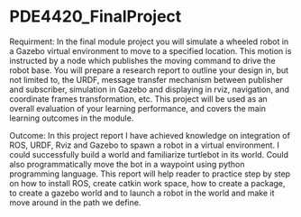 # PDE4420_FinalProject
Requirment:
In the final module project you will simulate a wheeled robot in a Gazebo virtual environment to move to a specified location. This motion is instructed by a node which publishes the moving command to drive the robot base. You will prepare a research report to outline your design in, but not limited to, the URDF, message transfer mechanism between publisher and subscriber, simulation in Gazebo and displaying in rviz, navigation, and coordinate frames transformation, etc. This project will be used as an overall evaluation of your learning performance, and covers the main learning outcomes in the module.

Outcome:
In this project report I have achieved knowledge on integration of ROS, URDF, Rviz and Gazebo to spawn a robot in a virtual environment. I could successfully build a world and familiarize turtlebot in its world. Could also programmatically move the bot in a waypoint using python programming language. This report will help reader to practice step by step on how to install ROS, create catkin work space, how to create a package, to create a gazebo world and to launch a robot in the world and make it move around in the path we define. 
